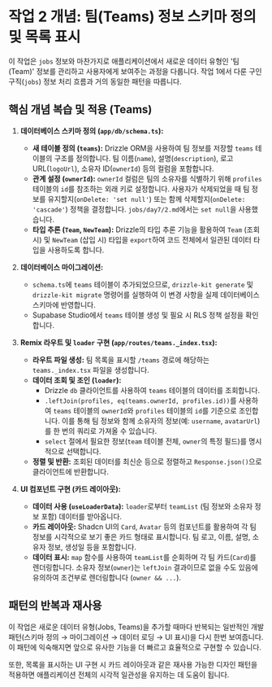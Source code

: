 # 작업 2 개념: 팀(Teams) 정보 스키마 정의 및 목록 표시

이 작업은 `jobs` 정보와 마찬가지로 애플리케이션에서 새로운 데이터 유형인 '팀(Team)' 정보를 관리하고 사용자에게 보여주는 과정을 다룹니다. 작업 1에서 다룬 구인구직(`jobs`) 정보 처리 흐름과 거의 동일한 패턴을 따릅니다.

## 핵심 개념 복습 및 적용 (Teams)

1.  **데이터베이스 스키마 정의 (`app/db/schema.ts`):**
    *   **새 테이블 정의 (`teams`):** Drizzle ORM을 사용하여 팀 정보를 저장할 `teams` 테이블의 구조를 정의합니다. 팀 이름(`name`), 설명(`description`), 로고 URL(`logoUrl`), 소유자 ID(`ownerId`) 등의 컬럼을 포함합니다.
    *   **관계 설정 (`ownerId`):** `ownerId` 컬럼은 팀의 소유자를 식별하기 위해 `profiles` 테이블의 `id`를 참조하는 외래 키로 설정합니다. 사용자가 삭제되었을 때 팀 정보를 유지할지(`onDelete: 'set null'`) 또는 함께 삭제할지(`onDelete: 'cascade'`) 정책을 결정합니다. `jobs/day7/2.md`에서는 `set null`을 사용했습니다.
    *   **타입 추론 (`Team`, `NewTeam`):** Drizzle의 타입 추론 기능을 활용하여 `Team` (조회 시) 및 `NewTeam` (삽입 시) 타입을 `export`하여 코드 전체에서 일관된 데이터 타입을 사용하도록 합니다.

2.  **데이터베이스 마이그레이션:**
    *   `schema.ts`에 `teams` 테이블이 추가되었으므로, `drizzle-kit generate` 및 `drizzle-kit migrate` 명령어를 실행하여 이 변경 사항을 실제 데이터베이스 스키마에 반영합니다.
    *   Supabase Studio에서 `teams` 테이블 생성 및 필요 시 RLS 정책 설정을 확인합니다.

3.  **Remix 라우트 및 `loader` 구현 (`app/routes/teams._index.tsx`):**
    *   **라우트 파일 생성:** 팀 목록을 표시할 `/teams` 경로에 해당하는 `teams._index.tsx` 파일을 생성합니다.
    *   **데이터 조회 및 조인 (`loader`):**
        *   Drizzle `db` 클라이언트를 사용하여 `teams` 테이블의 데이터를 조회합니다.
        *   `.leftJoin(profiles, eq(teams.ownerId, profiles.id))`를 사용하여 `teams` 테이블의 `ownerId`와 `profiles` 테이블의 `id`를 기준으로 조인합니다. 이를 통해 팀 정보와 함께 소유자의 정보(예: `username`, `avatarUrl`)를 한 번의 쿼리로 가져올 수 있습니다.
        *   `select` 절에서 필요한 정보(`team` 테이블 전체, `owner`의 특정 필드)를 명시적으로 선택합니다.
    *   **정렬 및 반환:** 조회된 데이터를 최신순 등으로 정렬하고 `Response.json()`으로 클라이언트에 반환합니다.

4.  **UI 컴포넌트 구현 (카드 레이아웃):**
    *   **데이터 사용 (`useLoaderData`):** `loader`로부터 `teamList` (팀 정보와 소유자 정보 포함) 데이터를 받아옵니다.
    *   **카드 레이아웃:** Shadcn UI의 `Card`, `Avatar` 등의 컴포넌트를 활용하여 각 팀 정보를 시각적으로 보기 좋은 카드 형태로 표시합니다. 팀 로고, 이름, 설명, 소유자 정보, 생성일 등을 포함합니다.
    *   **데이터 표시:** `map` 함수를 사용하여 `teamList`를 순회하며 각 팀 카드(`Card`)를 렌더링합니다. 소유자 정보(`owner`)는 `leftJoin` 결과이므로 없을 수도 있음에 유의하여 조건부로 렌더링합니다 (`owner && ...`).

## 패턴의 반복과 재사용

이 작업은 새로운 데이터 유형(Jobs, Teams)을 추가할 때마다 반복되는 일반적인 개발 패턴(스키마 정의 → 마이그레이션 → 데이터 로딩 → UI 표시)을 다시 한번 보여줍니다. 이 패턴에 익숙해지면 앞으로 유사한 기능을 더 빠르고 효율적으로 구현할 수 있습니다.

또한, 목록을 표시하는 UI 구현 시 카드 레이아웃과 같은 재사용 가능한 디자인 패턴을 적용하면 애플리케이션 전체의 시각적 일관성을 유지하는 데 도움이 됩니다. 